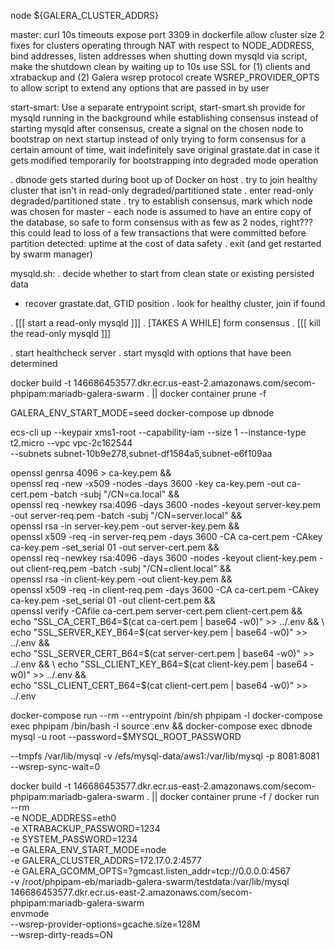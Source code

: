 
node ${GALERA_CLUSTER_ADDRS}

master:
curl 10s timeouts
expose port 3309 in dockerfile
allow cluster size 2
fixes for clusters operating through NAT with respect to NODE_ADDRESS, bind addresses, listen addresses
when shutting down mysqld via script, make the shutdown clean by waiting up to 10s
use SSL for (1) clients and xtrabackup and (2) Galera wsrep protocol
create WSREP_PROVIDER_OPTS to allow script to extend any options that are passed in by user

start-smart:
Use a separate entrypoint script, start-smart.sh
provide for mysqld running in the background while establishing consensus
instead of starting mysqld after consensus, create a signal on the chosen node to bootstrap on next startup
instead of only trying to form consensus for a certain amount of time, wait indefinitely
save original grastate.dat in case it gets modified temporarily for bootstrapping into degraded mode operation



. dbnode gets started during boot up of Docker on host
. try to join healthy cluster that isn't in read-only degraded/partitioned state
. enter read-only degraded/partitioned state
. try to establish consensus, mark which node was chosen for master
    - each node is assumed to have an entire copy of the database, so safe to form
      consensus with as few as 2 nodes, right??? this could lead to loss of a few
      transactions that were committed before partition detected: uptime at the cost
      of data safety
. exit (and get restarted by swarm manager)


mysqld.sh:
. decide whether to start from clean state or existing persisted data
   - recover grastate.dat, GTID position
. look for healthy cluster, join if found

. [[[ start a read-only mysqld ]]]
. [TAKES A WHILE] form consensus
. [[[ kill the read-only mysqld ]]]

. start healthcheck server
. start mysqld with options that have been determined



docker build -t 146686453577.dkr.ecr.us-east-2.amazonaws.com/secom-phpipam:mariadb-galera-swarm . || docker container prune -f

GALERA_ENV_START_MODE=seed docker-compose up dbnode

ecs-cli up --keypair xms1-root --capability-iam --size 1 --instance-type t2.micro --vpc vpc-2c162544 \
 --subnets subnet-10b9e278,subnet-df1584a5,subnet-e6f109aa



openssl genrsa 4096 > ca-key.pem && \
openssl req -new -x509 -nodes -days 3600 -key ca-key.pem -out ca-cert.pem -batch -subj "/CN=ca.local" && \
openssl req -newkey rsa:4096 -days 3600 -nodes -keyout server-key.pem -out server-req.pem -batch -subj "/CN=server.local" && \
openssl rsa -in server-key.pem -out server-key.pem && \
openssl x509 -req -in server-req.pem -days 3600 -CA ca-cert.pem -CAkey ca-key.pem -set_serial 01 -out server-cert.pem && \
openssl req -newkey rsa:4096 -days 3600 -nodes -keyout client-key.pem -out client-req.pem -batch -subj "/CN=client.local" && \
openssl rsa -in client-key.pem -out client-key.pem && \
openssl x509 -req -in client-req.pem -days 3600 -CA ca-cert.pem -CAkey ca-key.pem -set_serial 01 -out client-cert.pem && \
openssl verify -CAfile ca-cert.pem server-cert.pem client-cert.pem && \
echo "SSL_CA_CERT_B64=$(cat ca-cert.pem | base64 -w0)" >> ../.env && \
echo "SSL_SERVER_KEY_B64=$(cat server-key.pem | base64 -w0)" >> ../.env && \
echo "SSL_SERVER_CERT_B64=$(cat server-cert.pem | base64 -w0)" >> ../.env && \
echo "SSL_CLIENT_KEY_B64=$(cat client-key.pem | base64 -w0)" >> ../.env && \
echo "SSL_CLIENT_CERT_B64=$(cat client-cert.pem | base64 -w0)" >> ../.env



docker-compose run --rm --entrypoint /bin/sh phpipam -l
docker-compose exec phpipam /bin/bash -l
source .env && docker-compose exec dbnode mysql -u root --password=$MYSQL_ROOT_PASSWORD



--tmpfs /var/lib/mysql
-v /efs/mysql-data/aws1:/var/lib/mysql
-p 8081:8081
--wsrep-sync-wait=0

docker build -t 146686453577.dkr.ecr.us-east-2.amazonaws.com/secom-phpipam:mariadb-galera-swarm . || docker container prune -f
/
docker run --rm \
 -e NODE_ADDRESS=eth0 \
 -e XTRABACKUP_PASSWORD=1234 \
 -e SYSTEM_PASSWORD=1234 \
 -e GALERA_ENV_START_MODE=node \
 -e GALERA_CLUSTER_ADDRS=172.17.0.2:4577 \
 -e GALERA_GCOMM_OPTS=?gmcast.listen_addr=tcp://0.0.0.0:4567 \
 -v /root/phpipam-eb/mariadb-galera-swarm/testdata:/var/lib/mysql \
 146686453577.dkr.ecr.us-east-2.amazonaws.com/secom-phpipam:mariadb-galera-swarm \
 envmode \
 --wsrep-provider-options=gcache.size=128M \
 --wsrep-dirty-reads=ON
